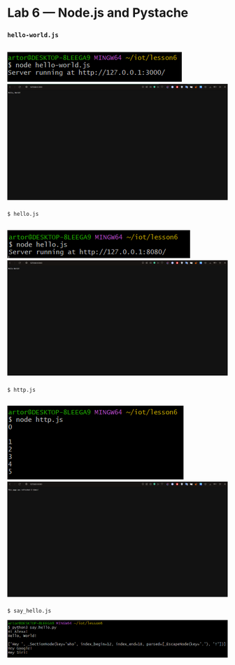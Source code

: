 # Lab 6 — Node.js and Pystache

### `hello-world.js` 
![hello-world.js](img/hello-worldjs.png)
![hello-world.js](img/site_hello-worldjs.png)
---
`$ hello.js`

![hello.js](img/hellojs.png)
![hello.js](img/site_hellojs.png)
---
`$ http.js`

![http.js](img/httpjs.png)
![http.js](img/site_httpjs.png)
---
`$ say_hello.js`

![say_hello](img/say_hello.png)
